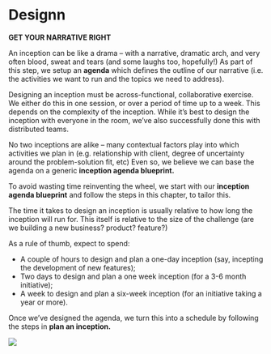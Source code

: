 # Designn

**GET YOUR NARRATIVE RIGHT**

An inception can be like a drama – with a narrative, dramatic arch, and very often blood, sweat and tears \(and some laughs too, hopefully!\) As part of this step, we setup an **agenda** which defines the outline of our narrative \(i.e. the activities we want to run and the topics we need to address\).

Designing an inception must be across-functional, collaborative exercise. We either do this in one session, or over a period of time up to a week. This depends on the complexity of the inception. While it’s best to design the inception with everyone in the room, we’ve also successfully done this with distributed teams.

No two inceptions are alike – many contextual factors play into which activities we plan in \(e.g. relationship with client, degree of uncertainty around the problem-solution fit, etc\) Even so, we believe we can base the agenda on a generic **inception agenda blueprint.**

To avoid wasting time reinventing the wheel, we start with our **inception agenda blueprint** and follow the steps in this chapter, to tailor this.

The time it takes to design an inception is usually relative to how long the inception will run for. This itself is relative to the size of the challenge \(are we building a new business? product? feature?\)

As a rule of thumb, expect to spend:  


* A couple of hours to design and plan a one-day inception \(say, incepting the development of new features\);
* Two days to design and plan a one week inception \(for a 3-6 month initiative\);
* A week to design and plan a six-week inception \(for an initiative taking a year or more\).

Once we’ve designed the agenda, we turn this into a schedule by following the steps in **plan an inception.**

![](../../.gitbook/assets/design.png)

